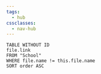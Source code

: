 ```yaml
---
tags:
  - hub
cssclasses:
  - nav-hub
---
```


```dataview
TABLE WITHOUT ID
file.link
FROM "School"
WHERE file.name != this.file.name
SORT order ASC
```